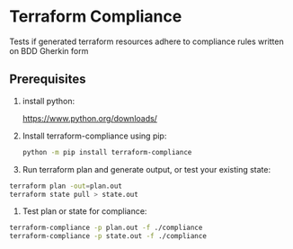 # Terraform Compliance

Tests if generated terraform resources adhere to compliance rules written on BDD Gherkin form

## Prerequisites

1. install python:

    <https://www.python.org/downloads/>

1. Install terraform-compliance using pip:

    ```sh
    python -m pip install terraform-compliance
    ```

1. Run terraform plan and generate output, or test your existing state:

  ```sh
  terraform plan -out=plan.out
  terraform state pull > state.out
  ```

1. Test plan or state for compliance:

  ```sh
  terraform-compliance -p plan.out -f ./compliance
  terraform-compliance -p state.out -f ./compliance
  ```